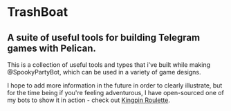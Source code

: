 # TrashBoat
## A suite of useful tools for building Telegram games with Pelican.

This is a collection of useful tools and types that i've built while making @SpookyPartyBot, which can be used in a variety of game designs.

I hope to add more information in the future in order to clearly illustrate, but for the time being if you're feeling adventurous, I have open-sourced one of my bots to show it in action - check out [Kingpin Roulette](https://github.com/Takanu/Kingpin-Roulette).
